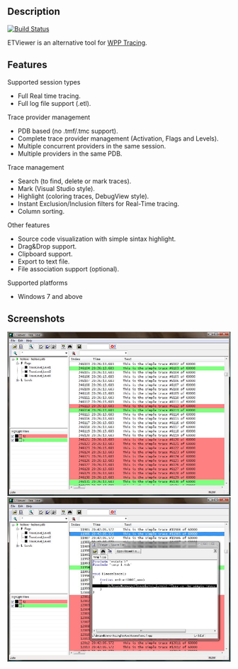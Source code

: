 ## Description

[![Build Status](https://dev.azure.com/anatoly-stupack/ETViewer/_apis/build/status/anatoly-stupack.etviewer?branchName=master)](https://dev.azure.com/anatoly-stupack/ETViewer/_build/latest?definitionId=1&branchName=master)

ETViewer is an alternative tool for [WPP Tracing](https://docs.microsoft.com/en-us/windows-hardware/drivers/devtest/wpp-software-tracing).
 
## Features

Supported session types

* Full Real time tracing.
* Full log file support (.etl).

Trace provider management

* PDB based (no .tmf/.tmc support).
* Complete trace provider management (Activation, Flags and Levels).
* Multiple concurrent providers in the same session.
* Multiple providers in the same PDB.

Trace management

* Search (to find, delete or mark traces).
* Mark (Visual Studio style).
* Highlight (coloring traces, DebugView style).
* Instant Exclusion/Inclusion filters for Real-Time tracing.
* Column sorting.

Other features

* Source code visualization with simple sintax highlight.
* Drag&Drop support.
* Clipboard support.
* Export to text file.
* File association support (optional).

Supported platforms

* Windows 7 and above

## Screenshots

![](docs/HighlightSample.jpg)
![](docs/SourceSample.jpg)
